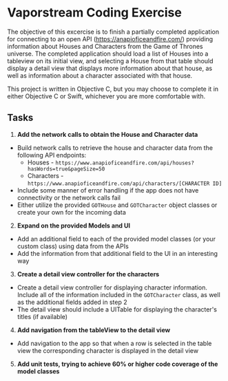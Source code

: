 # Vaporstream Coding Exercise

The objective of this excercise is to finish a partially completed application for connecting to an open API (https://anapioficeandfire.com/) providing information about Houses and Characters from the Game of Thrones universe. The completed application should load a list of Houses into a tableview on its initial view, and selecting a House from that table should display a detail view that displays more information about that house, as well as information about a character associated with that house.

This project is written in Objective C, but you may choose to complete it in either Objective C or Swift, whichever you are more comfortable with.

## Tasks

1. **Add the network calls to obtain the House and Character data** 
- Build network calls to retrieve the house and character data from the following API endpoints:
    - Houses - `https://www.anapioficeandfire.com/api/houses?hasWords=true&pageSize=50`
    - Characters - `https://www.anapioficeandfire.com/api/characters/[CHARACTER ID]`
- Include some manner of error handling if the app does not have connectivity or the network calls fail
- Either utilize the provided `GOTHouse` and `GOTCharacter` object classes or create your own for the incoming data

2. **Expand on the provided Models and UI**
- Add an additional field to each of the provided model classes (or your custom class) using data from the APIs
- Add the information from that additional field to the UI in an interesting way

3. **Create a detail view controller for the characters**
- Create a detail view controller for displaying character information. Include all of the information included in the `GOTCharacter` class, as well as the additional fields added in step 2
- The detail view should include a UITable for displaying the character's titles (if available)

4. **Add navigation from the tableView to the detail view**
- Add navigation to the app so that when a row is selected in the table view the corresponding character is displayed in the detail view

5. **Add unit tests, trying to achieve 60% or higher code coverage of the model classes**
